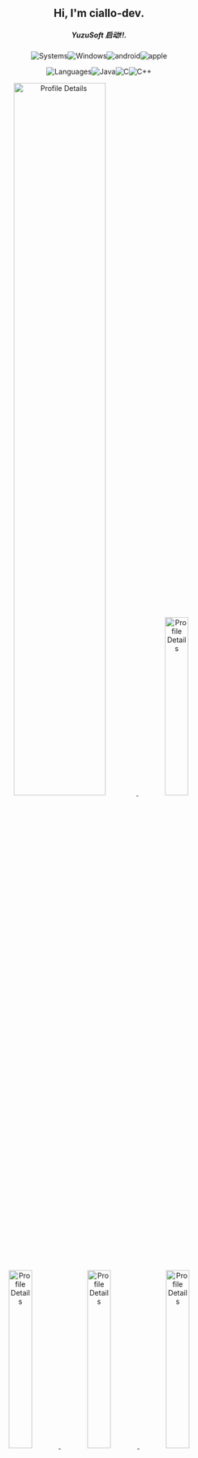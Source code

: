<h2 align="center">Hi, I'm ciallo-dev.</h2>
<em><h5 align="center">YuzuSoft 启动!!.</h5></em>

<!-- systems -->
<p align="center">
<img
src="https://shields.io/badge/-systems-black?style=for-the-badge"
alt="Systems"><img
src="https://img.shields.io/badge/Windows-0078D6?style=for-the-badge&logo=windows&logoColor=white"
alt="Windows"/><img
src="https://img.shields.io/badge/Android-3DDC84?style=for-the-badge&logo=android&logoColor=white"
alt="android"/><img
src="https://img.shields.io/badge/Apple-white?style=for-the-badge&logo=apple&logoColor=gray"
alt="apple"/>
  
  
</p>

<!-- languages -->
<p align="center">
<img
src="https://shields.io/badge/-languages-blue?style=for-the-badge"
alt="Languages"><img
src="https://img.shields.io/badge/Java-ED8B00?style=for-the-badge&logo=java&logoColor=white"
alt="Java"><img
src="https://img.shields.io/badge/C-00599C?style=for-the-badge&logo=c&logoColor=white"
alt="C"><img
src="https://img.shields.io/badge/C%2B%2B-00599C?style=for-the-badge&logo=c%2B%2B&logoColor=white"
alt="C++">
</p>

<!-- stats -->
<a href="https://github.com/vn7n24fzkq/github-profile-summary-cards">
<p align="center">
<img width="60%" alt="Profile Details" src="http://github-profile-summary-cards.vercel.app/api/cards/profile-details?username=ciallo-dev&count_private=true&theme=transparent" />
<img width="30%" alt="Profile Details" src="http://github-profile-summary-cards.vercel.app/api/cards/repos-per-language?username=ciallo-dev&count_private=true&theme=transparent" />
<img width="30%" alt="Profile Details" src="http://github-profile-summary-cards.vercel.app/api/cards/most-commit-language?username=ciallo-dev&count_private=true&theme=transparent" />
<img width="30%" alt="Profile Details" src="http://github-profile-summary-cards.vercel.app/api/cards/stats?username=ciallo-dev&count_private=true&theme=transparent" />
<img width="30%" alt="Profile Details" src="http://github-profile-summary-cards.vercel.app/api/cards/productive-time?username=ciallo-dev&count_private=true&theme=transparent&utcOffset=8" />
</p>
</a>
